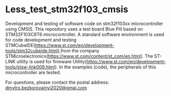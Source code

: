 # Less_test_stm32f103_cmsis
Development and testing of software code on stm32f103xx microcontroller using CMSIS.
This repository uses a test board Blue Pill based on STM32F103C8T6 microcontroller.
A standard software environment is used for code development and testing STMCubeIDE(https://www.st.com/en/development-tools/stm32cubeide.html),from the company STMicroelectronics(https://www.st.com/content/st_com/en.html).
The ST-LINK utility is used for firmware Utility(https://www.st.com/en/development-tools/stsw-link009.html).
In the examples (code), the peripherals of this microcontroller are tested.

For questions, please contact the postal address: dmytro.bezkorovainyi2020@gmai.com
